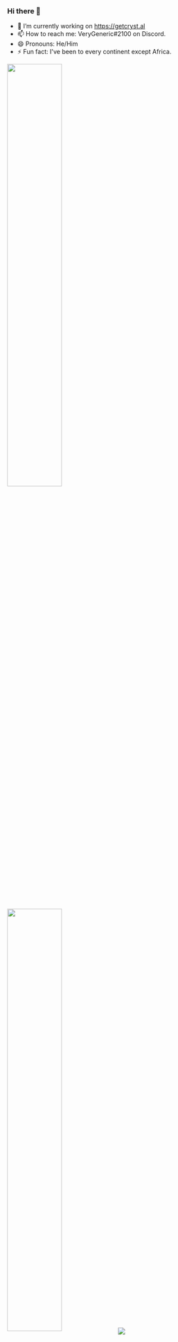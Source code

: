 ### Hi there 👋
- 🔭 I’m currently working on https://getcryst.al
- 📫 How to reach me: VeryGeneric#2100 on Discord.
- 😄 Pronouns: He/Him
- ⚡ Fun fact: I've been to every continent except Africa.

<img align="center" width="50%" src="https://github-readme-stats.vercel.app/api?username=SomethingGeneric&theme=dark&show_icons=true)">
<img align="center" width="50%" src="https://github-readme-streak-stats.herokuapp.com/?user=SomethingGeneric&theme=dark">
<a href="https://ko-fi.com/L3L5DW71M"><img align="center" src="https://ko-fi.com/img/githubbutton_sm.svg"></a>
